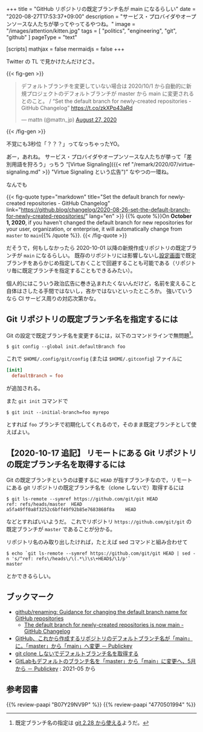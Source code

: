 +++
title = "GitHub リポジトリの既定ブランチ名が main になるらしい"
date =  "2020-08-27T17:53:37+09:00"
description = "サービス・プロバイダやオープンソースな人たちが挙ってやってるやつね。"
image = "/images/attention/kitten.jpg"
tags = [ "politics", "engineering", "git", "github" ]
pageType = "text"

[scripts]
  mathjax = false
  mermaidjs = false
+++

Twitter の TL で見かけたんだけどさ。

{{< fig-gen >}}
<blockquote class="twitter-tweet"><p lang="ja" dir="ltr">デフォルトブランチを変更していない場合は 2020/10/1 から自動的に新規プロジェクトのデフォルトブランチが master から main に変更されるとのこと。 / “Set the default branch for newly-created repositories - GitHub Changelog” <a href="https://t.co/zkXPp43aRd">https://t.co/zkXPp43aRd</a></p>&mdash; mattn (@mattn_jp) <a href="https://twitter.com/mattn_jp/status/1298803432984207360?ref_src=twsrc%5Etfw">August 27, 2020</a></blockquote>
{{< /fig-gen >}}

不覚にも3秒位「？？？」ってなっちゃったYO。

あ゙ー，あれね。
サービス・プロバイダやオープンソースな人たちが挙って「差別用語を狩ろう」っちう “[Virtue Signaling]({{< ref "/remark/2020/07/virtue-signaling.md" >}} "Virtue Signaling という広告")” なやつの一環ね。

なんでも

{{< fig-quote type="markdown" title="Set the default branch for newly-created repositories - GitHub Changelog" link="https://github.blog/changelog/2020-08-26-set-the-default-branch-for-newly-created-repositories/" lang="en" >}}
{{% quote %}}On **October 1, 2020**, if you haven't changed the default branch for new repositories for your user, organization, or enterprise, it will automatically change from `master` to `main`{{% /quote %}}.
{{< /fig-quote >}}

だそうで，何もしなかったら 2020-10-01 以降の新規作成リポジトリの既定ブランチが `main` になるらしい。
既存のリポジトリには影響しないし[設定画面](https://github.com/settings/repositories "Repositories")で既定ブランチをあらかじめ指定しておくことで回避することも可能である（リポジトリ毎に既定ブランチを指定することもできるみたい）。


個人的にはこういう政治広告に巻き込まれたくないんだけど，名前を変えること自体はさしたる手間ではないし，吝かではないといったところか。
強いていうなら CI サービス周りの対応次第かな。

## Git リポジトリの既定ブランチ名を指定するには

Git の設定で既定ブランチ名を変更するには，以下のコマンドラインで無問題[^git228]。

[^git228]: 既定ブランチ名の指定は [git 2.28 から使える](https://github.blog/2020-07-27-highlights-from-git-2-28/ "Highlights from Git 2.28 - The GitHub Blog")ようだ。

```text
$ git config --global init.defaultBranch foo
```

これで `$HOME/.config/git/config` (または `$HOME/.gitconfig`) ファイルに

```toml
[init]
  defaultBranch = foo
```

が追加される。

また `git init` コマンドで

```text
$ git init --initial-branch=foo myrepo
```

とすれば `foo` ブランチで初期化してくれるので，そのまま既定ブランチとして使えばよい。

## 【2020-10-17 追記】 リモートにある Git リポジトリの既定ブランチ名を取得するには

Git の既定ブランチというのは要するに `HEAD` が指すブランチなので，リモートにある git リポジトリの既定ブランチ名を（clone しないで）取得するには

```text
$ git ls-remote --symref https://github.com/git/git HEAD
ref: refs/heads/master	HEAD
a5fa49ff0a8f3252c6bff49f92b85e7683868f8a	HEAD
```

などとすればいいようだ。
これでリポジトリ `https://github.com/git/git` の既定ブランチが `master` であることが分かる。

リポジトリ名のみ取り出したければ，たとえば sed コマンドと組み合わせて

```text
$ echo `git ls-remote --symref https://github.com/git/git HEAD | sed -n 's/^ref: refs\/heads\/\(.*\)\s\+HEAD$/\1/p'`
master
```

とかできるらしい。

## ブックマーク

- [github/renaming: Guidance for changing the default branch name for GitHub repositories](https://github.com/github/renaming)
    - [The default branch for newly-created repositories is now main - GitHub Changelog](https://github.blog/changelog/2020-10-01-the-default-branch-for-newly-created-repositories-is-now-main/)
- [GitHub、これから作成するリポジトリのデフォルトブランチ名が「main」に。「master」から「main」へ変更 － Publickey](https://www.publickey1.jp/blog/20/githubmainmastermain.html)
- [git clone しないでデフォルトブランチ名を取得する](https://zenn.dev/msmhrt/articles/0f530f16cf86fa0baeee)
- [GitLabもデフォルトのブランチ名を「master」から「main」に変更へ、5月から － Publickey](https://www.publickey1.jp/blog/21/gitlabmastermain5.html) : 2021-05 から

## 参考図書

{{% review-paapi "B07Y29NV9P" %}} <!-- Virtue Signaling (洋書) -->
{{% review-paapi "4770501994" %}} <!-- ちびくろサンボ -->
